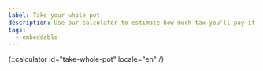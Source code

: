 ```yaml
---
label: Take your whole pot
description: Use our calculator to estimate how much tax you'll pay if you cash in your pension pot. Book a Pension Wise appointment today.
tags:
  - embeddable
---
```


{::calculator id="take-whole-pot" locale="en" /}
